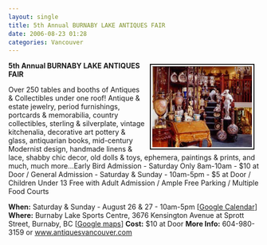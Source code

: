 ```yaml
---
layout: single
title: 5th Annual BURNABY LAKE ANTIQUES FAIR
date: 2006-08-23 01:28
categories: Vancouver
---
```

<a href="/public/uploads/2006/shopviewtransp.jpg" rel="lightbox"><img src="/public/uploads/2006/shopviewtransp.jpg" alt="shopviewtransp.jpg" title="shopviewtransp.jpg" style="margin: 5px 10px; padding: 3px" align="right" border="2" height="162" width="200" /></a>

<strong>5th Annual BURNABY LAKE ANTIQUES FAIR</strong>

Over 250 tables and booths of Antiques &amp; Collectibles under one roof! Antique &amp; estate jewelry, period furnishings, portcards &amp; memorabilia, country collectibles, sterling &amp; silverplate, vintage kitchenalia, decorative art pottery &amp; glass, antiquarian books, mid-century Modernist design, handmade linens &amp; lace, shabby chic decor, old dolls &amp; toys, ephemera, paintings &amp; prints, and much, much more...Early Bird Admission - Saturday Only 8am-10am - $10 at Door / General Admission - Saturday &amp; Sunday - 10am-5pm - $5 at Door / Children Under 13 Free with Adult Admission / Ample Free Parking / Multiple Food Courts

<strong>When:</strong> Saturday &amp; Sunday - August 26 &amp; 27 - 10am-5pm [<a href="http://www.google.com/calendar/event?action=TEMPLATE&amp;tmeid=NWU2dWUwazNkNmVyaWtibjdzOWRvMXBpdnMgYnIwbmZqaDYyNjQ1YXJoMmJ1azNzYWY5ODRAZ3JvdXAuY2FsZW5kYXIuZ29vZ2xlLmNvbQ&amp;tmsrc=YnIwbmZqaDYyNjQ1YXJoMmJ1azNzYWY5ODRAZ3JvdXAuY2FsZW5kYXIuZ29vZ2xlLmNvbQ" target="_blank">Google Calendar</a>]
<strong>Where:</strong> Burnaby Lake Sports Centre, 3676 Kensington Avenue at Sprott Street, Burnaby, BC [<a href="http://maps.google.ca/maps?f=q&amp;hl=en&amp;q=3676+Kensington+Avenue+,+Burnaby,+BC&amp;ie=UTF8&amp;z=14&amp;ll=49.254977,-122.966366&amp;spn=0.020504,0.084801&amp;om=1&amp;iwloc=A">Google maps</a>]
<strong>Cost:</strong> $10 at Door
<strong>More Info:</strong> 604-980-3159 or <a href="http://www.antiquesvancouver.com">www.antiquesvancouver.com</a>
